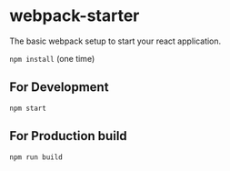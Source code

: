# webpack-starter

The basic webpack setup to start your react application.

`npm install` (one time)

## For Development
`npm start`

## For Production build
`npm run build`
